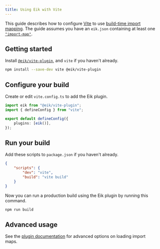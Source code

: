 ```yaml
---
title: Using Eik with Vite
---
```


This guide describes how to configure [Vite](https://vite.dev/) to use [build-time import mapping](/docs/introduction/workflow#build-time-import-mapping). The guide assumes you have an `eik.json` containing at least one [`"import-map"`](/docs/reference/eik-json#import-map).

## Getting started

Install [`@eik/vite-plugin`](https://github.com/eik-lib/vite-plugin#readme), and `vite` if you haven't already.

```sh
npm install --save-dev vite @eik/vite-plugin
```

## Configure your build

Create or edit `vite.config.ts` to add the Eik plugin.

```ts
import eik from "@eik/vite-plugin";
import { defineConfig } from "vite";

export default defineConfig({
	plugins: [eik()],
});
```

## Run your build

Add these scripts to `package.json` if you haven't already.

```json
{
	"scripts": {
		"dev": "vite",
		"build": "vite build"
	}
}
```

Now you can run a production build using the Eik plugin by running this command.

```sh
npm run build
```

## Advanced usage

See the [plugin documentation](https://github.com/eik-lib/vite-plugin?tab=readme-ov-file#options) for advanced options on loading import maps.
